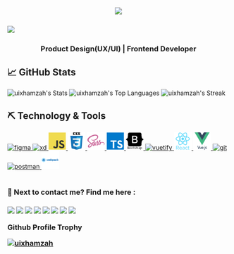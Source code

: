 
<!-- Title -->
<h1 align="center">
<img src="https://readme-typing-svg.herokuapp.com?size=32&color=F74949&font=poppins&center=true&vCenter=true&multiline=true&lines=Hi+%F0%9F%91%8B+I'm+Hamzah"> 
</h1>
<!-- End Title -->

<!-- View -->
<img src="http://views.whatilearened.today/views/github/uixhamzah/views.svg"/>
<!-- End View -->
 
<h3 align="center">Product Design(UX/UI) | Frontend Developer</h3>

## &#x1f4c8; GitHub Stats
![uixhamzah's Stats](https://github-readme-stats.vercel.app/api?username=uixhamzah&theme=gotham&show_icons=true&hide_border=true&count_private=true)
![uixhamzah's Top Languages](https://github-readme-stats.vercel.app/api/top-langs/?username=uixhamzah&theme=gotham&show_icons=true&hide_border=true&layout=compact)
![uixhamzah's Streak](https://github-readme-streak-stats.herokuapp.com/?user=uixhamzah&theme=gotham&hide_border=true)
 
<!-- Tools -->
## ⛏️ Technology & Tools
<div>
<a href="https://www.figma.com/" target="_blank" rel="noreferrer"> <img src="https://www.vectorlogo.zone/logos/figma/figma-icon.svg" alt="figma" width=40" height=40"/> </a>
<a href="https://www.adobe.com/products/xd.html" target="_blank" rel="noreferrer"> <img src="https://cdn.worldvectorlogo.com/logos/adobe-xd.svg" alt="xd" width=40" height=40"/> </a>
<a href="https://developer.mozilla.org/en-US/docs/Web/JavaScript" target="_blank" rel="noreferrer"> <img src="https://raw.githubusercontent.com/devicons/devicon/master/icons/javascript/javascript-original.svg" alt="javascript"width=40" height=40"/> </a>
<a href="https://www.w3schools.com/css/" target="_blank" rel="noreferrer"> <img src="https://raw.githubusercontent.com/devicons/devicon/master/icons/css3/css3-original-wordmark.svg" alt="css3" width=40" height=40"/> </a>
<a href="https://sass-lang.com" target="_blank" rel="noreferrer"> <img src="https://raw.githubusercontent.com/devicons/devicon/master/icons/sass/sass-original.svg" alt="sass" width=40" height=40"/> </a>
<a href="https://www.typescriptlang.org/" target="_blank" rel="noreferrer"> <img src="https://raw.githubusercontent.com/devicons/devicon/master/icons/typescript/typescript-original.svg" alt="typescript" width=40" height=40"/>
<a href="https://getbootstrap.com" target="_blank" rel="noreferrer"> <img src="https://raw.githubusercontent.com/devicons/devicon/master/icons/bootstrap/bootstrap-plain-wordmark.svg" alt="bootstrap" width=40" height=40"/> </a>
<a href="https://vuetifyjs.com/en/" target="_blank" rel="noreferrer"> <img src="https://bestofjs.org/logos/vuetify.svg" alt="vuetify" width=40" height=40"/> </a>
<a href="https://reactjs.org/" target="_blank" rel="noreferrer"> <img src="https://raw.githubusercontent.com/devicons/devicon/master/icons/react/react-original-wordmark.svg" alt="react" width=40" height=40"/> </a>
<a href="https://vuejs.org/" target="_blank" rel="noreferrer"> <img src="https://raw.githubusercontent.com/devicons/devicon/master/icons/vuejs/vuejs-original-wordmark.svg" alt="vuejs" width=40" height=40"/> </a>
<a href="https://git-scm.com/" target="_blank" rel="noreferrer"> <img src="https://www.vectorlogo.zone/logos/git-scm/git-scm-icon.svg" alt="git" width=40" height=40"/> </a>
<a href="https://postman.com" target="_blank" rel="noreferrer"> <img src="https://www.vectorlogo.zone/logos/getpostman/getpostman-icon.svg" alt="postman" width=40" height=40"/> </a>
</a>
<a href="https://webpack.js.org" target="_blank" rel="noreferrer"> <img src="https://raw.githubusercontent.com/devicons/devicon/d00d0969292a6569d45b06d3f350f463a0107b0d/icons/webpack/webpack-original-wordmark.svg" alt="webpack"width=40" height=40"/> </a>
</div>
<br/>

<h3>📣 Next to contact me? Find me here :<h3/>
<a href="mailto:contact@uixhamzah@gmail.com?subject=[GitHub]%20🔥%20Contact&body=Hi %20Hamzah%2C%0A%0AI%20come%20to%20you%20today%20after%20looking%20on%20your%20GitHub%20for..."><img src="https://img.shields.io/badge/e‑mail-D14836.svg?style=for-the-badge&logo=GMail&logoColor=white"/></a>
<a href="https://linkedin.com/in/amirrhamzahh"><img src="https://img.shields.io/badge/linkedin-0077B5.svg?style=for-the-badge&logo=linkedin&logoColor=white"/></a>
<a href="https://www.behance.net/uixhamzah"><img src="https://img.shields.io/badge/behance-1DA1F2.svg?style=for-the-badge&logo=behance&logoColor=white"/></a>
<a href="https://dribbble.com/uixhamzah"><img src="https://img.shields.io/badge/dribbble-1DA1F2.svg?style=for-the-badge&logo=dribbble&logoColor=white"/></a>
<a href="https://uix-hamzah.medium.com/"><img src="https://img.shields.io/badge/Medium-0D1117.svg?style=for-the-badge&logo=Medium&logoColor=white"/></a>
<a href="https://twitter.com/uixhamzah"><img src="https://img.shields.io/badge/twitter-1DA1F2.svg?style=for-the-badge&logo=twitter&logoColor=white"/></a>
<a href="https://www.instagram.com/uixhamzah/"><img src="https://img.shields.io/badge/instagram-E4405F.svg?style=for-the-badge&logo=instagram&logoColor=white"/></a>
<a href="https://www.facebook.com/uixhamzah/"><img src="https://img.shields.io/badge/Facebook-385490.svg?style=for-the-badge&logo=Facebook&logoColor=white"/></a>
</p>

<b>Github Profile Trophy</b>
<p align="left"> <a href="https://github.com/ryo-ma/github-profile-trophy"><img src="https://github-profile-trophy.vercel.app/?username=uixhamzah" alt="uixhamzah" /></a> </p>
